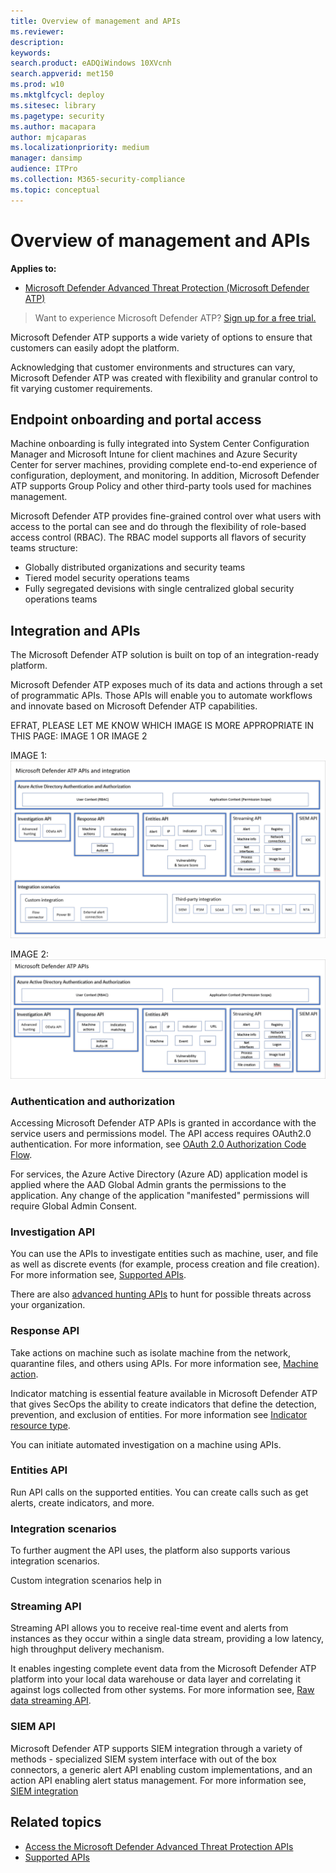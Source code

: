 ```yaml
---
title: Overview of management and APIs
ms.reviewer: 
description: 
keywords: 
search.product: eADQiWindows 10XVcnh
search.appverid: met150
ms.prod: w10
ms.mktglfcycl: deploy
ms.sitesec: library
ms.pagetype: security
ms.author: macapara
author: mjcaparas
ms.localizationpriority: medium
manager: dansimp
audience: ITPro
ms.collection: M365-security-compliance 
ms.topic: conceptual 
---
```


# Overview of management and APIs 

**Applies to:**
- [Microsoft Defender Advanced Threat Protection (Microsoft Defender ATP)](https://go.microsoft.com/fwlink/p/?linkid=2069559)

>Want to experience Microsoft Defender ATP? [Sign up for a free trial.](https://www.microsoft.com/microsoft-365/windows/microsoft-defender-atp?ocid=docs-mgt-apis-abovefoldlink)

Microsoft Defender ATP supports a wide variety of options to ensure that customers can easily adopt the platform. 

Acknowledging that customer environments and structures can vary, Microsoft Defender ATP was created with flexibility and granular control to fit varying customer requirements. 

## Endpoint onboarding and portal access 

Machine onboarding is fully integrated into System Center Configuration Manager and Microsoft Intune for client machines and Azure Security Center for server machines, providing complete end-to-end experience of configuration, deployment, and monitoring. In addition, Microsoft Defender ATP supports Group Policy and other third-party tools used for machines management.

Microsoft Defender ATP provides fine-grained control over what users with access to the portal can see and do through the flexibility of role-based access control (RBAC). The RBAC model supports all flavors of security teams structure:
- Globally distributed organizations and security teams
- Tiered model security operations teams
- Fully segregated devisions with single centralized global security operations teams 

## Integration and APIs
The Microsoft Defender ATP solution is built on top of an integration-ready platform.

Microsoft Defender ATP exposes much of its data and actions through a set of programmatic APIs. Those APIs will enable you to automate workflows and innovate based on Microsoft Defender ATP capabilities.


EFRAT, PLEASE LET ME KNOW WHICH IMAGE IS MORE APPROPRIATE IN THIS PAGE: IMAGE 1 OR IMAGE 2

IMAGE 1:
![Image of available API and integration in Microsoft Defender ATP](images/api-and-integration.png)

IMAGE 2:
![Image of API categories in Microsoft Defender ATP](images/atp-apis.png)

### Authentication and authorization
Accessing Microsoft Defender ATP APIs is granted in accordance with the service users and permissions model. The API access requires OAuth2.0 authentication. For more information, see [OAuth 2.0 Authorization Code Flow](https://docs.microsoft.com/azure/active-directory/develop/active-directory-v2-protocols-oauth-code). 

For services, the Azure Active Directory (Azure AD) application model is applied where the AAD Global Admin grants the permissions to the application. Any change of the application "manifested" permissions will require Global Admin Consent. 

### Investigation API
You can use the APIs to investigate entities such as machine, user, and file as well as discrete events (for example, process creation and file creation). For more information see, [Supported APIs](exposed-apis-list.md).

There are also [advanced hunting APIs](run-advanced-query-api.md) to hunt for possible threats across your organization.


### Response API
Take actions on machine such as isolate machine from the network, quarantine files, and others using APIs. For more information see, [Machine action](machineaction.md).

Indicator matching is essential feature available in Microsoft Defender ATP that gives SecOps the ability to create indicators that define the detection, prevention, and exclusion of entities. For more information see [Indicator resource type](ti-indicator.md).

You can initiate automated investigation on a machine using APIs.


### Entities API
Run API calls on the supported entities. You can create calls such as get alerts, create indicators, and more. 

### Integration scenarios
To further augment the API uses, the platform also supports various integration scenarios. 

Custom integration scenarios help in 

### Streaming API 
Streaming API allows you to receive real-time event and alerts from instances as they occur within a single data stream, providing a low latency, high throughput delivery mechanism.

It enables ingesting complete event data from the Microsoft Defender ATP platform into your local data warehouse or data layer and correlating it against logs collected from other systems. For more information see, [Raw data streaming API](raw-data-export.md).

### SIEM API
Microsoft Defender ATP supports SIEM integration through a variety of methods - specialized SIEM system interface with out of the box connectors, a generic alert API enabling custom implementations, and an action API enabling alert status management. For more information see, [SIEM integration](enable-siem-integration.md)

## Related topics
- [Access the Microsoft Defender Advanced Threat Protection APIs ](apis-intro.md)
- [Supported APIs](exposed-apis-list.md)



